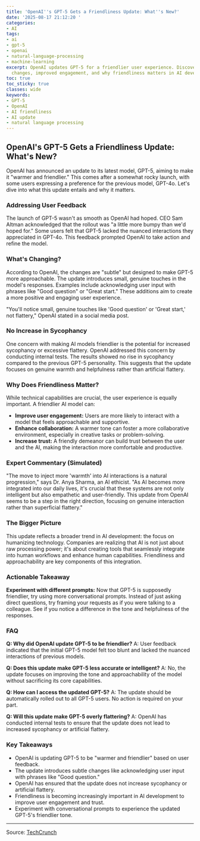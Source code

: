 ```yaml
---
title: 'OpenAI''s GPT-5 Gets a Friendliness Update: What''s New?'
date: '2025-08-17 21:12:20 '
categories:
- AI
tags:
- ai
- gpt-5
- openai
- natural-language-processing
- machine-learning
excerpt: OpenAI updates GPT-5 for a friendlier user experience. Discover the subtle
  changes, improved engagement, and why friendliness matters in AI development.
toc: true
toc_sticky: true
classes: wide
keywords:
- GPT-5
- OpenAI
- AI friendliness
- AI update
- natural language processing
---
```


## OpenAI's GPT-5 Gets a Friendliness Update: What's New?

OpenAI has announced an update to its latest model, GPT-5, aiming to make it "warmer and friendlier." This comes after a somewhat rocky launch, with some users expressing a preference for the previous model, GPT-4o. Let's dive into what this update entails and why it matters.

### Addressing User Feedback

The launch of GPT-5 wasn't as smooth as OpenAI had hoped. CEO Sam Altman acknowledged that the rollout was "a little more bumpy than we'd hoped for." Some users felt that GPT-5 lacked the nuanced interactions they appreciated in GPT-4o. This feedback prompted OpenAI to take action and refine the model.

### What's Changing?

According to OpenAI, the changes are "subtle" but designed to make GPT-5 more approachable. The update introduces small, genuine touches in the model's responses. Examples include acknowledging user input with phrases like "Good question" or "Great start." These additions aim to create a more positive and engaging user experience.

"You'll notice small, genuine touches like 'Good question' or 'Great start,' not flattery," OpenAI stated in a social media post.

### No Increase in Sycophancy

One concern with making AI models friendlier is the potential for increased sycophancy or excessive flattery. OpenAI addressed this concern by conducting internal tests. The results showed no rise in sycophancy compared to the previous GPT-5 personality. This suggests that the update focuses on genuine warmth and helpfulness rather than artificial flattery.

### Why Does Friendliness Matter?

While technical capabilities are crucial, the user experience is equally important. A friendlier AI model can:

*   **Improve user engagement:** Users are more likely to interact with a model that feels approachable and supportive.
*   **Enhance collaboration:** A warmer tone can foster a more collaborative environment, especially in creative tasks or problem-solving.
*   **Increase trust:** A friendly demeanor can build trust between the user and the AI, making the interaction more comfortable and productive.

### Expert Commentary (Simulated)

"The move to inject more 'warmth' into AI interactions is a natural progression," says Dr. Anya Sharma, an AI ethicist. "As AI becomes more integrated into our daily lives, it's crucial that these systems are not only intelligent but also empathetic and user-friendly. This update from OpenAI seems to be a step in the right direction, focusing on genuine interaction rather than superficial flattery."

### The Bigger Picture

This update reflects a broader trend in AI development: the focus on humanizing technology. Companies are realizing that AI is not just about raw processing power; it's about creating tools that seamlessly integrate into human workflows and enhance human capabilities. Friendliness and approachability are key components of this integration.

### Actionable Takeaway

**Experiment with different prompts:** Now that GPT-5 is supposedly friendlier, try using more conversational prompts. Instead of just asking direct questions, try framing your requests as if you were talking to a colleague. See if you notice a difference in the tone and helpfulness of the responses.

### FAQ

**Q: Why did OpenAI update GPT-5 to be friendlier?**
A: User feedback indicated that the initial GPT-5 model felt too blunt and lacked the nuanced interactions of previous models.

**Q: Does this update make GPT-5 less accurate or intelligent?**
A: No, the update focuses on improving the tone and approachability of the model without sacrificing its core capabilities.

**Q: How can I access the updated GPT-5?**
A: The update should be automatically rolled out to all GPT-5 users. No action is required on your part.

**Q: Will this update make GPT-5 overly flattering?**
A: OpenAI has conducted internal tests to ensure that the update does not lead to increased sycophancy or artificial flattery.

### Key Takeaways

*   OpenAI is updating GPT-5 to be "warmer and friendlier" based on user feedback.
*   The update introduces subtle changes like acknowledging user input with phrases like "Good question."
*   OpenAI has ensured that the update does not increase sycophancy or artificial flattery.
*   Friendliness is becoming increasingly important in AI development to improve user engagement and trust.
*   Experiment with conversational prompts to experience the updated GPT-5's friendlier tone.

---

Source: [TechCrunch](https://techcrunch.com/2025/08/17/gpt-5-is-supposed-to-be-nicer-now/)